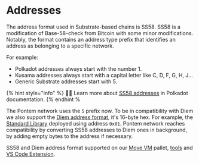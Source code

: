 # Addresses

The address format used in Substrate-based chains is SS58. SS58 is a modification of Base-58-check from Bitcoin with some minor modifications. Notably, the format contains an address type prefix that identifies an address as belonging to a specific network.

For example:

* Polkadot addresses always start with the number 1.
* Kusama addresses always start with a capital letter like C, D, F, G, H, J...
* Generic Substrate addresses start with 5.

{% hint style="info" %}
🧙‍♂️ Learn more about [SS58 addresses](https://wiki.polkadot.network/docs/en/learn-accounts) in Polkadot documentation.
{% endhint %

The Pontem network uses the `5` prefix now. To be in compatibility with Diem we also support the [Diem address format](https://developers.diem.com/main/docs/move-primitives-address), it's 16-byte hex. For example, the [Standard Library](../move_vm/stdlib.md) deployed using address `0x01`. Pontem network reaches compatibility by converting SS58 addresses to Diem ones in background, by adding empty bytes to the address if necessary.

SS58 and Diem address format supported on our [Move VM](../move_vm/pallet.md) pallet, [tools](../move_vm/compiler_&_toolset.md) and [VS Code Extension](https://marketplace.visualstudio.com/items?itemName=PontemNetwork.move-language).
